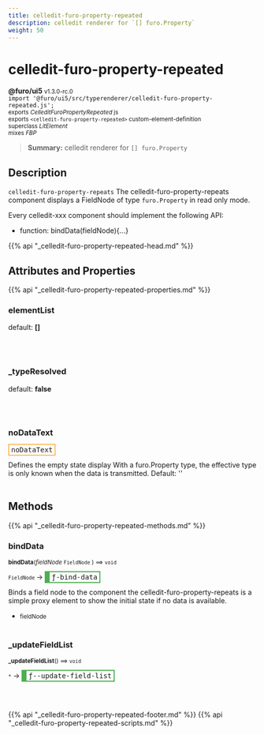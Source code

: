 ```yaml
---
title: celledit-furo-property-repeated
description: celledit renderer for `[] furo.Property`
weight: 50
---
```


# celledit-furo-property-repeated
**@furo/ui5** <small>v1.3.0-rc.0</small>
<br>`import '@furo/ui5/src/typerenderer/celledit-furo-property-repeated.js';`<small>
<br>exports *CelleditFuroPropertyRepeated* js
<br>exports `<celledit-furo-property-repeated>` custom-element-definition
<br>superclass *LitElement*
<br> mixes *FBP*</small>

> **Summary:** celledit renderer for `[] furo.Property`

## Description

`celledit-furo-property-repeats`
The celledit-furo-property-repeats component displays a FieldNode of type `furo.Property` in read only mode.

Every celledit-xxx component should implement the following API:
- function: bindData(fieldNode){...}

{{% api "_celledit-furo-property-repeated-head.md" %}}

## Attributes and Properties
{{% api "_celledit-furo-property-repeated-properties.md" %}}





### **elementList**
default: **[]**</small>


<br><br>

### **_typeResolved**
default: **false**</small>


<br><br>

### **noDataText**

<span  style="border-width:2px; border-style: solid;border-color:  rgb(255, 182, 91);font-family:monospace; padding:2px 4px;">noDataText</span>
</small>

Defines the empty state display
With a furo.Property type, the effective type is only known when the data is transmitted.
Default: ''
<br><br>

## Methods
{{% api "_celledit-furo-property-repeated-methods.md" %}}


### **bindData**
<small>**bindData**(*fieldNode* `FieldNode` ) ⟹ `void`</small>

<small>`FieldNode` </small> →
<span  style="border-width:2px 2px 2px 10px; border-style: solid;border-color:  rgb(76, 175, 80);font-family:monospace; padding:2px 4px;">ƒ-bind-data</span>

Binds a field node to the component
the celledit-furo-property-repeats is a simple proxy element to show
the initial state if no data is available.

- <small>fieldNode </small>
<br><br>

### **_updateFieldList**
<small>**_updateFieldList**() ⟹ `void`</small>

<small>`*`</small> →
<span  style="border-width:2px 2px 2px 10px; border-style: solid;border-color:  rgb(76, 175, 80);font-family:monospace; padding:2px 4px;">ƒ--update-field-list</span>



<br><br>







{{% api "_celledit-furo-property-repeated-footer.md" %}}
{{% api "_celledit-furo-property-repeated-scripts.md" %}}
